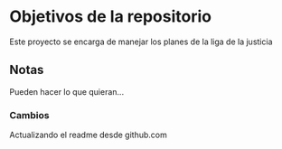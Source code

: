 # Objetivos de la repositorio

Este proyecto se encarga de manejar los planes de la liga de la justicia


## Notas
Pueden hacer lo que quieran...

### Cambios
Actualizando el readme desde github.com
